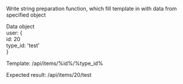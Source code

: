 Write string preparation function, which fill template in with data from specified object<br>

Data object <br>
user: {<br>
id: 20<br>
type_id: 'test'<br>
}<br>

Template: /api/items/%id%/%type_id%<br>

Expected result: /api/items/20/test<br>
